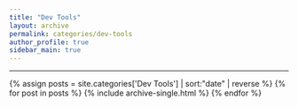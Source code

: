 ```yaml
---
title: "Dev Tools"
layout: archive
permalink: categories/dev-tools
author_profile: true
sidebar_main: true
---
```


<!-- 공백이 포함되어 있는 카테고리 이름의 경우 site.categories.['a b c'] 이런식으로! -->

***

{% assign posts = site.categories['Dev Tools'] | sort:"date" | reverse %}
{% for post in posts %}
  {% include archive-single.html %}
{% endfor %}
